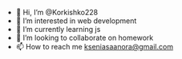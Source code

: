 - 👋 Hi, I’m @Korkishko228
- 👀 I’m interested in web development
- 🌱 I’m currently learning js
- 💞️ I’m looking to collaborate on homework
- 📫 How to reach me kseniasaanora@gmail.com

<!---
Korkishko228/Korkishko228 is a ✨ special ✨ repository because its `README.md` (this file) appears on your GitHub profile.
You can click the Preview link to take a look at your changes.
--->
